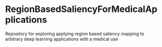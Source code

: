 # RegionBasedSaliencyForMedicalApplications
Repository for exploring applying region based saliency mapping to arbitrary deep learning applications with a medical use
